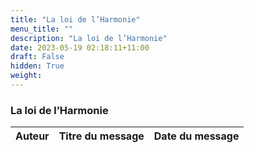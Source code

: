 ```yaml
---
title: "La loi de l’Harmonie"
menu_title: ""
description: "La loi de l’Harmonie"
date: 2023-05-19 02:18:11+11:00
draft: False
hidden: True
weight:
---
```

### La loi de l’Harmonie

**Auteur** | **Titre du message** | **Date du message**  
---|---|---
